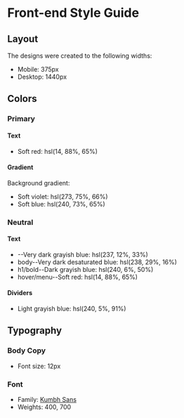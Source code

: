 # Front-end Style Guide

## Layout

The designs were created to the following widths:

- Mobile: 375px
- Desktop: 1440px

## Colors

### Primary

#### Text


- Soft red: hsl(14, 88%, 65%)

#### Gradient

Background gradient:

- Soft violet: hsl(273, 75%, 66%)
- Soft blue: hsl(240, 73%, 65%)

### Neutral

#### Text

- --Very dark grayish blue:             hsl(237, 12%, 33%)
- body--Very dark desaturated blue:     hsl(238, 29%, 16%)
- h1/bold--Dark grayish blue:           hsl(240, 6%, 50%)
- hover/menu--Soft red:                 hsl(14, 88%, 65%)

#### Dividers

- Light grayish blue: hsl(240, 5%, 91%)

## Typography

### Body Copy

- Font size: 12px

### Font

- Family: [Kumbh Sans](https://fonts.google.com/specimen/Kumbh+Sans)
- Weights: 400, 700
